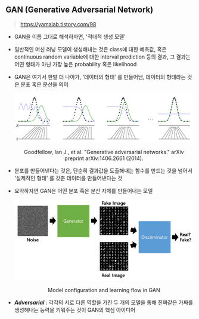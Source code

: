 ## GAN (Generative Adversarial Network)

> https://yamalab.tistory.com/98

- GAN을 이름 그대로 해석하자면, '적대적 생성 모델'

- 일반적인 머신 러닝 모델이 생성해내는 것은 class에 대한 예측값, 혹은 continuous random variable에 대한 interval prediction 등의 결과, 그 결과는 어떤 형태가 아닌 가장 높은 probability 혹은 likelihood

- GAN은 여기서 한발 더 나아가, '데이터의 형태' 를 만들어냄, 데이터의 형태라는 것은 분포 혹은 분산을 의미

  <p align="center">
      <img src="README.assets/gan1.png"/>
      <div align="center">Goodfellow, Ian J., et al. "Generative adversarial networks." arXiv preprint arXiv:1406.2661 (2014).</div>
  </p>

- 분포를 만들어낸다는 것은, 단순히 결과값을 도출해내는 함수를 만드는 것을 넘어서 '실제적인 형태' 를 갖춘 데이터를 만들어낸다는 것

- 요약하자면 GAN은 어떤 분포 혹은 분산 자체를 만들어내는 모델

  <p align="center">
      <img src="README.assets/gan2.png"/>
      <div align="center">Model configuration and learning flow in GAN</div>
  </p>

- ***Adversarial*** : 각각의 서로 다른 역할을 가진 두 개의 모델을 통해 진짜같은 가짜를 생성해내는 능력을 키워주는 것이 GAN의 핵심 아이디어

